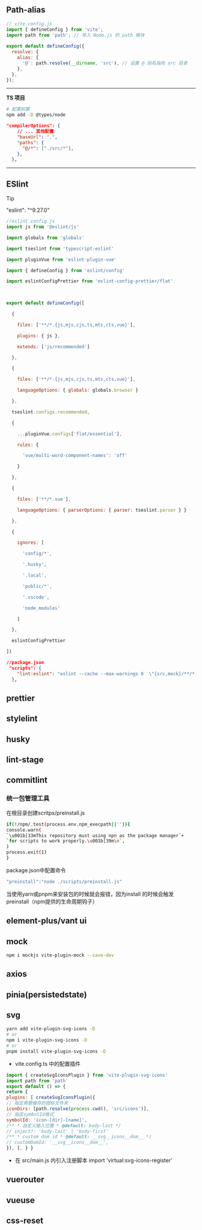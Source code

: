 ## Path-alias
``` javascript
// vite.config.js
import { defineConfig } from 'vite';
import path from 'path'; // 导入 Node.js 的 path 模块
 
export default defineConfig({
  resolve: {
    alias: {
      '@': path.resolve(__dirname, 'src'), // 设置 @ 别名指向 src 目录
    },
  },
});
```
---
**TS 项目**
```bash
# 配置前置
npm add -D @types/node
```

```json
"compilerOptions": {
	// ... 其他配置
    "baseUrl": ".",
    "paths": {
      "@/*": ["./src/*"],
    },
  },
```
---
## ESlint
> [!tip]
> "eslint": "^9.27.0"


``` js
//eslint.config.js
import js from '@eslint/js'

import globals from 'globals'

import tseslint from 'typescript-eslint'

import pluginVue from 'eslint-plugin-vue'

import { defineConfig } from 'eslint/config'

import eslintConfigPrettier from 'eslint-config-prettier/flat'

  

export default defineConfig([

  {

    files: ['**/*.{js,mjs,cjs,ts,mts,cts,vue}'],

    plugins: { js },

    extends: ['js/recommended']

  },

  {

    files: ['**/*.{js,mjs,cjs,ts,mts,cts,vue}'],

    languageOptions: { globals: globals.browser }

  },

  tseslint.configs.recommended,

  {

    ...pluginVue.configs['flat/essential'],

    rules: {

      'vue/multi-word-component-names': 'off'

    }

  },

  {

    files: ['**/*.vue'],

    languageOptions: { parserOptions: { parser: tseslint.parser } }

  },

  {

    ignores: [

      'config/*',

      '.husky',

      '.local',

      'public/*',

      '.vscode',

      'node_modules'

    ]

  },

  eslintConfigPrettier

])
```


``` json
//package.json
 "scripts": {
    "lint:eslint": "eslint --cache --max-warnings 0  \"{src,mock}/**/*.{vue,ts,tsx}\" --fix"
  },
```
## prettier
## stylelint
## husky
## lint-stage
## commitlint
### 统一包管理工具
在根目录创建scritps/preinstall.js

``` bash
if(!/npm/.test(process.env.npm_execpath||'')){
console.warn(
`\u001b[33mThis repository must using npn as the package manager`+
`for scripts to work properly.\u001b[39m\n`,
)
process.exit(1)
}
```
package.json中配置命令

``` js
"preinstall":"node ./scripts/preinstall.js"
```

当使用yarn或pnpm来安装包的时候就会报错，因为install 的时候会触发preinstall（npm提供的生命周期钩子）
## element-plus/vant ui
## mock

``` bash
npm i mockjs vite-plugin-mock --save-dev
```


## axios
## pinia(persistedstate)
## svg
``` bash
yarn add vite-plugin-svg-icons -D 
# or 
npm i vite-plugin-svg-icons -D 
# or
pnpm install vite-plugin-svg-icons -D
```
- vite.config.ts 中的配置插件
```js
import { createSvgIconsPlugin } from 'vite-plugin-svg-icons' 
import path from 'path' 
export default () => { 
return { 
plugins: [ createSvgIconsPlugin({
// 指定需要缓存的图标文件夹 
iconDirs: [path.resolve(process.cwd(), 'src/icons')],
// 指定symbolId格式 
symbolId: 'icon-[dir]-[name]',
/** * 自定义插入位置 * @default: body-last */
// inject?: 'body-last' | 'body-first' 
/** * custom dom id * @default: __svg__icons__dom__ */
// customDomId: '__svg__icons__dom__',
}), ], } }
```

- 在 src/main.js 内引入注册脚本
import 'virtual:svg-icons-register'
## vuerouter
## vueuse

## css-reset